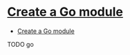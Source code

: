 # [Create a Go module](https://golang.org/doc/tutorial/create-module)

- [Create a Go module](#create-a-go-module)







TODO go